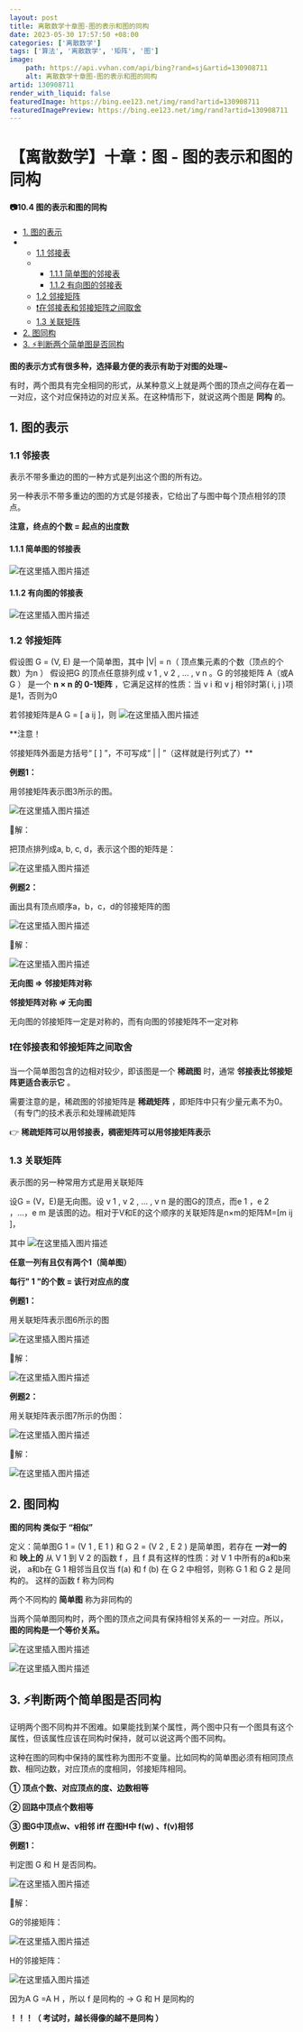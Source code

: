 ```yaml
---
layout: post
title: 离散数学十章图-图的表示和图的同构
date: 2023-05-30 17:57:50 +08:00
categories: ['离散数学']
tags: ['算法', '离散数学', '矩阵', '图']
image:
    path: https://api.vvhan.com/api/bing?rand=sj&artid=130908711
    alt: 离散数学十章图-图的表示和图的同构
artid: 130908711
render_with_liquid: false
featuredImage: https://bing.ee123.net/img/rand?artid=130908711
featuredImagePreview: https://bing.ee123.net/img/rand?artid=130908711
---
```


# 【离散数学】十章：图 - 图的表示和图的同构

#### 📷10.4 图的表示和图的同构

* [1. 图的表示](#font_color____c444441_font_5)
* + [1.1 邻接表](#font_color____f9a76f11_font_9)
  + - [1.1.1 简单图的邻接表](#font_color____f7d331111_font_17)
    - [1.1.2 有向图的邻接表](#font_color____f7d331112_font_20)
  + [1.2 邻接矩阵](#font_color____f9a76f12_font_24)
  + [❗在邻接表和邻接矩阵之间取舍](#font_color____f9a76ffont_51)
  + [1.3 关联矩阵](#font_color____f9a76f13_font_59)
* [2. 图同构](#font_color___c444442_font_87)
* [3. ⚡判断两个简单图是否同构](#font_color___c444443_font_102)

**图的表示方式有很多种，选择最方便的表示有助于对图的处理~**

有时，两个图具有完全相同的形式，从某种意义上就是两个图的顶点之间存在着一 一对应，这个对应保持边的对应关系。在这种情形下，就说这两个图是
**同构**
的。

## 1. 图的表示

### 1.1 邻接表

表示不带多重边的图的一种方式是列出这个图的所有边。

另一种表示不带多重边的图的方式是邻接表，它给出了与图中每个顶点相邻的顶点。

**注意，终点的个数 = 起点的出度数**

#### 1.1.1 简单图的邻接表

![在这里插入图片描述](https://i-blog.csdnimg.cn/blog_migrate/8da5211ff170fa6f39367ec4d14a37ad.png)

#### 1.1.2 有向图的邻接表

![在这里插入图片描述](https://i-blog.csdnimg.cn/blog_migrate/22c5c9e6856c5e2766f2090ad923b02f.png)

### 1.2 邻接矩阵

假设图 G = (V, E) 是一个简单图，其中 |V| = n（ 顶点集元素的个数（顶点的个数）为n ） 假设把G 的顶点任意排列成 v
1
, v
2
, … , v
n
。G 的邻接矩阵 A（或A
G
） 是一个
**n × n 的 0-1矩阵**
，它满足这样的性质：当 v
i
和 v
j
相邻时第( i, j )项是1，否则为0

若邻接矩阵是A
G
= [ a
ij
]，则
![在这里插入图片描述](https://i-blog.csdnimg.cn/blog_migrate/726ea17871ca170234cd034e7b9a2b2d.png)
  

**注意！
  
邻接矩阵外面是方括号“ [ ] ”，不可写成“ | | ”（这样就是行列式了）**

**例题1：**
  
用邻接矩阵表示图3所示的图。
  
![在这里插入图片描述](https://i-blog.csdnimg.cn/blog_migrate/4290e41c87c0d705ccb38112856bcb11.png)
  
🔴解：
  
把顶点排列成a, b, c, d，表示这个图的矩阵是：
  
![在这里插入图片描述](https://i-blog.csdnimg.cn/blog_migrate/02ace2ef9e87e8d91e871573918dc622.png)
  

**例题2：**

画出具有顶点顺序a，b，c，d的邻接矩阵的图
  
![在这里插入图片描述](https://i-blog.csdnimg.cn/blog_migrate/97536a437b19106caeed512f59c06dd0.png)
  
🔴解：
  
![在这里插入图片描述](https://i-blog.csdnimg.cn/blog_migrate/03eb32f3c453892b60a66e20f6afb7ec.png)
  

**无向图 ⇒ 邻接矩阵对称**
  

**邻接矩阵对称 ⇏ 无向图**

无向图的邻接矩阵一定是对称的，而有向图的邻接矩阵不一定对称

### ❗在邻接表和邻接矩阵之间取舍

当一个简单图包含的边相对较少，即该图是一个
**稀疏图**
时，通常
**邻接表比邻接矩阵更适合表示它**
。

需要注意的是，稀疏图的邻接矩阵是
**稀疏矩阵**
，即矩阵中只有少量元素不为0。（有专门的技术表示和处理稀疏矩阵

👉
**稀疏矩阵可以用邻接表，稠密矩阵可以用邻接矩阵表示**

### 1.3 关联矩阵

表示图的另一种常用方式是用关联矩阵

设G = (V，E)是无向图。设 v
1
, v
2
, … , v
n
是的图G的顶点，而e
1
，e
2
，…，e
m
是该图的边。相对于V和E的这个顺序的关联矩阵是n×m的矩阵M=[m
ij
]，

其中
![在这里插入图片描述](https://i-blog.csdnimg.cn/blog_migrate/842b37aff2c04c8c2496bceb31a14bf7.png)
  

**任意一列有且仅有两个1（简单图）**
  

**每行" 1 "的个数 = 该行对应点的度**

**例题1：**
  
用关联矩阵表示图6所示的图
  
![在这里插入图片描述](https://i-blog.csdnimg.cn/blog_migrate/078376a04b246d847d1296c69786497c.png)

🔴解：

![在这里插入图片描述](https://i-blog.csdnimg.cn/blog_migrate/21ffb901da9486266b1c056df8a46c60.png)

**例题2：**
  
用关联矩阵表示图7所示的伪图：
  
![在这里插入图片描述](https://i-blog.csdnimg.cn/blog_migrate/e65c62dd374b0fba689f3e5f06439054.png)
  
🔴解：

![在这里插入图片描述](https://i-blog.csdnimg.cn/blog_migrate/91d6ecfd6c0e206598775374e33957c8.png)

## 2. 图同构

**图的同构 类似于 “相似”**

定义：简单图G
1
= (V
1
, E
1
) 和 G
2
= (V
2
, E
2
) 是简单图，若存在
**一对一的**
和
**映上的**
从 V
1
到 V
2
的函数 f ，且 f 具有这样的性质：对 V
1
中所有的a和b来说， a和b在 G
1
相邻当且仅当 f(a) 和 f (b) 在 G
2
中相邻，则称 G
1
和 G
2
是同构的。 这样的函数 f 称为同构

两个不同构的
**简单图**
称为非同构的

当两个简单图同构时，两个图的顶点之间具有保持相邻关系的一 一对应。所以，
**图的同构是一个等价关系。**

![在这里插入图片描述](https://i-blog.csdnimg.cn/blog_migrate/afd990928fa728d8a3097dcc2c34e5df.png)

![在这里插入图片描述](https://i-blog.csdnimg.cn/blog_migrate/c14ff5654a9a1ade9f5c6b8f532d87cc.png)

## 3. ⚡判断两个简单图是否同构

证明两个图不同构并不困难。如果能找到某个属性，两个图中只有一个图具有这个属性，但该属性应该在同构时保持，就可以说这两个图不同构。

这种在图的同构中保持的属性称为图形不变量。比如同构的简单图必须有相同顶点数、相同边数，对应顶点的度相同，邻接矩阵相同。

**① 顶点个数、对应顶点的度、边数相等**

**② 回路中顶点个数相等**

**③ 图G中顶点w、v相邻 iff 在图H中 f(w) 、f(v)相邻**

**例题1：**
  
判定图 G 和 H 是否同构。

![在这里插入图片描述](https://i-blog.csdnimg.cn/blog_migrate/9a6a3b2d3816b293b6c46ecc5617d86c.png)

🔴解：

G的邻接矩阵：
  
![在这里插入图片描述](https://i-blog.csdnimg.cn/blog_migrate/1fab2d86bbd70afa668a0f7209c08d7e.png)
  
H的邻接矩阵：

![在这里插入图片描述](https://i-blog.csdnimg.cn/blog_migrate/7166e2448bf1f664e139c6795202c286.png)
  
因为A
G
=A
H
，所以 f 是同构的 → G 和 H 是同构的

**！！！（ 考试时，越长得像的越不是同构 ）**